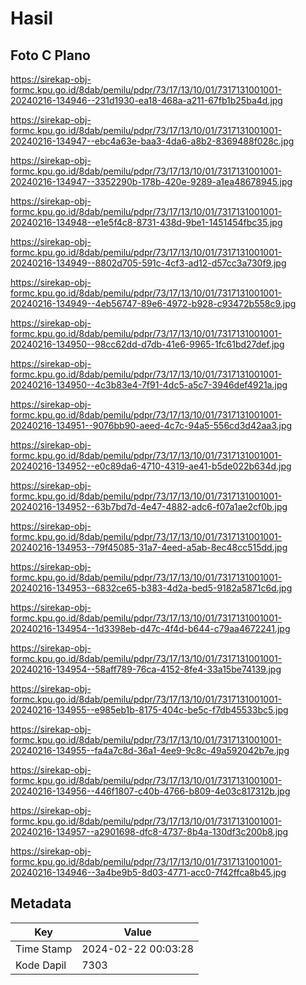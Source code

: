 # Hasil

## Foto C Plano

https://sirekap-obj-formc.kpu.go.id/8dab/pemilu/pdpr/73/17/13/10/01/7317131001001-20240216-134946--231d1930-ea18-468a-a211-67fb1b25ba4d.jpg

https://sirekap-obj-formc.kpu.go.id/8dab/pemilu/pdpr/73/17/13/10/01/7317131001001-20240216-134947--ebc4a63e-baa3-4da6-a8b2-8369488f028c.jpg

https://sirekap-obj-formc.kpu.go.id/8dab/pemilu/pdpr/73/17/13/10/01/7317131001001-20240216-134947--3352290b-178b-420e-9289-a1ea48678945.jpg

https://sirekap-obj-formc.kpu.go.id/8dab/pemilu/pdpr/73/17/13/10/01/7317131001001-20240216-134948--e1e5f4c8-8731-438d-9be1-1451454fbc35.jpg

https://sirekap-obj-formc.kpu.go.id/8dab/pemilu/pdpr/73/17/13/10/01/7317131001001-20240216-134949--8802d705-591c-4cf3-ad12-d57cc3a730f9.jpg

https://sirekap-obj-formc.kpu.go.id/8dab/pemilu/pdpr/73/17/13/10/01/7317131001001-20240216-134949--4eb56747-89e6-4972-b928-c93472b558c9.jpg

https://sirekap-obj-formc.kpu.go.id/8dab/pemilu/pdpr/73/17/13/10/01/7317131001001-20240216-134950--98cc62dd-d7db-41e6-9965-1fc61bd27def.jpg

https://sirekap-obj-formc.kpu.go.id/8dab/pemilu/pdpr/73/17/13/10/01/7317131001001-20240216-134950--4c3b83e4-7f91-4dc5-a5c7-3946def4921a.jpg

https://sirekap-obj-formc.kpu.go.id/8dab/pemilu/pdpr/73/17/13/10/01/7317131001001-20240216-134951--9076bb90-aeed-4c7c-94a5-556cd3d42aa3.jpg

https://sirekap-obj-formc.kpu.go.id/8dab/pemilu/pdpr/73/17/13/10/01/7317131001001-20240216-134952--e0c89da6-4710-4319-ae41-b5de022b634d.jpg

https://sirekap-obj-formc.kpu.go.id/8dab/pemilu/pdpr/73/17/13/10/01/7317131001001-20240216-134952--63b7bd7d-4e47-4882-adc6-f07a1ae2cf0b.jpg

https://sirekap-obj-formc.kpu.go.id/8dab/pemilu/pdpr/73/17/13/10/01/7317131001001-20240216-134953--79f45085-31a7-4eed-a5ab-8ec48cc515dd.jpg

https://sirekap-obj-formc.kpu.go.id/8dab/pemilu/pdpr/73/17/13/10/01/7317131001001-20240216-134953--6832ce65-b383-4d2a-bed5-9182a5871c6d.jpg

https://sirekap-obj-formc.kpu.go.id/8dab/pemilu/pdpr/73/17/13/10/01/7317131001001-20240216-134954--1d3398eb-d47c-4f4d-b644-c79aa4672241.jpg

https://sirekap-obj-formc.kpu.go.id/8dab/pemilu/pdpr/73/17/13/10/01/7317131001001-20240216-134954--58aff789-76ca-4152-8fe4-33a15be74139.jpg

https://sirekap-obj-formc.kpu.go.id/8dab/pemilu/pdpr/73/17/13/10/01/7317131001001-20240216-134955--e985eb1b-8175-404c-be5c-f7db45533bc5.jpg

https://sirekap-obj-formc.kpu.go.id/8dab/pemilu/pdpr/73/17/13/10/01/7317131001001-20240216-134955--fa4a7c8d-36a1-4ee9-9c8c-49a592042b7e.jpg

https://sirekap-obj-formc.kpu.go.id/8dab/pemilu/pdpr/73/17/13/10/01/7317131001001-20240216-134956--446f1807-c40b-4766-b809-4e03c817312b.jpg

https://sirekap-obj-formc.kpu.go.id/8dab/pemilu/pdpr/73/17/13/10/01/7317131001001-20240216-134957--a2901698-dfc8-4737-8b4a-130df3c200b8.jpg

https://sirekap-obj-formc.kpu.go.id/8dab/pemilu/pdpr/73/17/13/10/01/7317131001001-20240216-134946--3a4be9b5-8d03-4771-acc0-7f42ffca8b45.jpg


## Metadata

| Key        | Value               |
| ---------- | ------------------- |
| Time Stamp | 2024-02-22 00:03:28 |
| Kode Dapil | 7303                |




